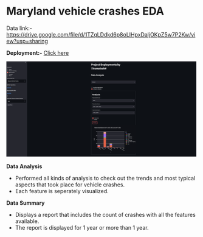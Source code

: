 # Maryland vehicle crashes EDA

Data link:- https://drive.google.com/file/d/1TZqLDdkd6p8oLIHpxDaljOKpZ5w7P2Kw/view?usp=sharing

**Deployment:-** [Click here](https://tirumaleshndeployments2022.herokuapp.com/)

<img src="https://github.com/tirumaleshn2458/project_notebooks/blob/86543c137900981989c5a62006daa00ef5458a40/assets/Screenshot%202022-01-20%20at%205.09.13%20PM.png" width="500" height="250">


**Data Analysis**
- Performed all kinds of analysis to check out the trends and most typical aspects that took place for vehicle crashes.
- Each feature is seperately visualized.

**Data Summary**
- Displays a report that includes the count of crashes with all the features available.
- The report is displayed for 1 year or more than 1 year.
